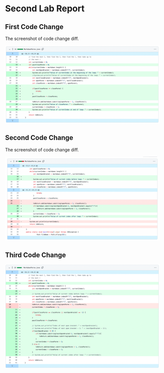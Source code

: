 # Second Lab Report

## First Code Change

The screenshot of code change diff.

![image](screenshots2/infiniteloop.png)


## Second Code Change

The screenshot of code change diff.

![image](screenshots2/image.png)

## Third Code Change

![image](screenshots2/begin-link.png)

